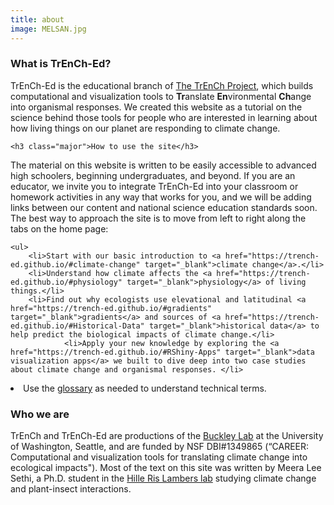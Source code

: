 ```yaml
---
title: about
image: MELSAN.jpg
---
```


<section>
	<h3 class="major">What is TrEnCh-Ed?</h3>
	
<p>TrEnCh-Ed is the educational branch of <a href="https://trenchproject.github.io/" target="_blank">The TrEnCh Project</a>, which builds computational and visualization tools to <b>Tr</b>anslate <b>En</b>vironmental <b>Ch</b>ange into organismal responses. We created this website as a tutorial on the science behind those tools for people who are interested in learning about how living things on our planet are responding to climate change. </p>
	
	
	<h3 class="major">How to use the site</h3>

<p>The material on this website is written to be easily accessible to advanced high schoolers, beginning undergraduates, and beyond. If you are an educator, we invite you to integrate  TrEnCh-Ed into your classroom or homework activities in any way that works for you, and we will be adding links between our content and national science education standards soon. The best way to approach the site is to move from left to right along the tabs on the home page: 

	<ul>
		<li>Start with our basic introduction to <a href="https://trench-ed.github.io/#climate-change" target="_blank">climate change</a>.</li>
		<li>Understand how climate affects the <a href="https://trench-ed.github.io/#physiology" target="_blank">physiology</a> of living things.</li>
		<li>Find out why ecologists use elevational and latitudinal <a href="https://trench-ed.github.io/#gradients" target="_blank">gradients</a> and sources of <a href="https://trench-ed.github.io/#Historical-Data" target="_blank">historical data</a> to help predict the biological impacts of climate change.</li>
				<li>Apply your new knowledge by exploring the <a href="https://trench-ed.github.io/#RShiny-Apps" target="_blank">data visualization apps</a> we built to dive deep into two case studies about climate change and organismal responses. </li>
<li> Use the <a href="https://trench-ed.github.io/#glossary" target="_blank">glossary</a> as needed to understand technical terms.</li>
	</ul>
	</p>

<h3 class="major">Who we are</h3>

<p>TrEnCh and TrEnCh-Ed are productions of the <a href="http://faculty.washington.edu/lbuckley/">Buckley Lab</a> at the University of Washington, Seattle, and are funded by NSF DBI#1349865 (“CAREER: Computational and visualization tools for translating climate change into ecological impacts"). Most of the text on this site was written by Meera Lee Sethi, a Ph.D. student in the <a href="https://faculty.washington.edu/jhrl/Index.html">Hille Ris Lambers lab</a> studying climate change and plant-insect interactions. </p>


